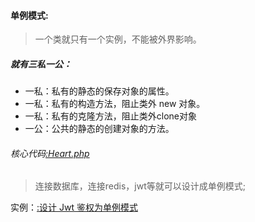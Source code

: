 #### 单例模式:

> 一个类就只有一个实例，不能被外界影响。

##### 就有三私一公：
- 一私：私有的静态的保存对象的属性。
- 一私：私有的构造方法，阻止类外 new 对象。
- 一私：私有的克隆方法，阻止类外clone对象
- 一公：公共的静态的创建对象的方法。
###### 核心代码[:Heart.php](https://github.com/Guo-Hongfu/php-setting-model/blob/master/%E5%8D%95%E4%BE%8B%E6%A8%A1%E5%BC%8F/Heart.php)

> 连接数据库，连接redis，jwt等就可以设计成单例模式;

实例：[:设计 Jwt 鉴权为单例模式](https://github.com/Guo-Hongfu/php-setting-model/blob/master/%E5%8D%95%E4%BE%8B%E6%A8%A1%E5%BC%8F/Jwt.php)